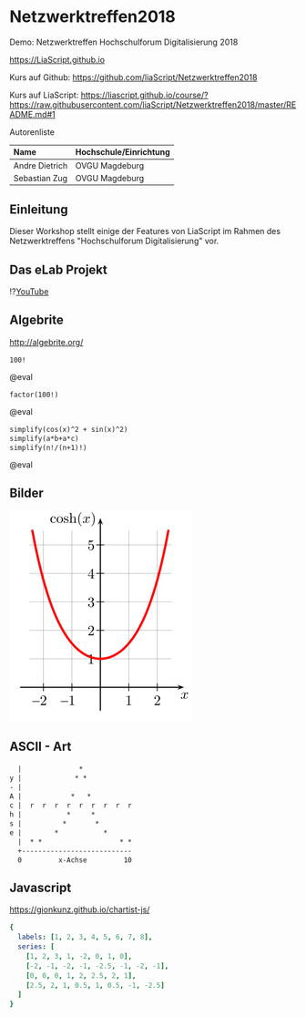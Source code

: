<!--

author:   André Dietrich, Sebastian Zug
email:    andre.dietrich@ovgu.de, sebastian.zug@ovgu.de
version:  1.0.0
language: de
narrator: Deutsch Female

script:   https://cdn.rawgit.com/davidedc/Algebrite/master/dist/algebrite.bundle-for-browser.js

script: https://cdn.jsdelivr.net/chartist.js/latest/chartist.min.js

link: https://cdn.jsdelivr.net/chartist.js/latest/chartist.min.css

@eval:    <script> Algebrite.run(`@input`) </script>

-->

# Netzwerktreffen2018

Demo: Netzwerktreffen Hochschulforum Digitalisierung 2018

https://LiaScript.github.io

Kurs auf Github: https://github.com/liaScript/Netzwerktreffen2018

Kurs auf LiaScript: https://liascript.github.io/course/?https://raw.githubusercontent.com/liaScript/Netzwerktreffen2018/master/README.md#1

Autorenliste

| Name                    | Hochschule/Einrichtung |
|:------------------------|:-----------------------|
| Andre Dietrich          | OVGU Magdeburg         |
| Sebastian Zug           | OVGU Magdeburg         |

## Einleitung

Dieser Workshop stellt einige der Features von LiaScript im Rahmen des Netzwerktreffens "Hochschulforum Digitalisierung" vor.

## Das eLab Projekt

!?[YouTube](https://www.youtube.com/embed/bICfKRyKTwE)

## Algebrite

http://algebrite.org/

```
100!
```
@eval

```
factor(100!)
```
@eval

```
simplify(cos(x)^2 + sin(x)^2)
simplify(a*b+a*c)
simplify(n!/(n+1)!)
```
@eval


## Bilder

![Cosinus](img/Cosine.png)

## ASCII - Art




      |              *
    y |             * *
    - |
    A |            *   *
    c |  r  r  r  r  r  r  r  r  r
    h |           *     *
    s |          *       *
    e |        *           *
      |  * *                   * *
      +---------------------------
      0         x-Achse         10

## Javascript

https://gionkunz.github.io/chartist-js/

```yaml
{
  labels: [1, 2, 3, 4, 5, 6, 7, 8],
  series: [
    [1, 2, 3, 1, -2, 0, 1, 0],
    [-2, -1, -2, -1, -2.5, -1, -2, -1],
    [0, 0, 0, 1, 2, 2.5, 2, 1],
    [2.5, 2, 1, 0.5, 1, 0.5, -1, -2.5]
  ]
}
```
<script>
new Chartist.Line('#chart', @input, {
  high: 3,
  low: -3,
  showArea: true,
  showLine: false,
  showPoint: false,
  fullWidth: true,
  axisX: {
    showLabel: false,
    showGrid: false
  }
});
</script>

<div class="ct-chart ct-golden-section" id="chart"></div>
